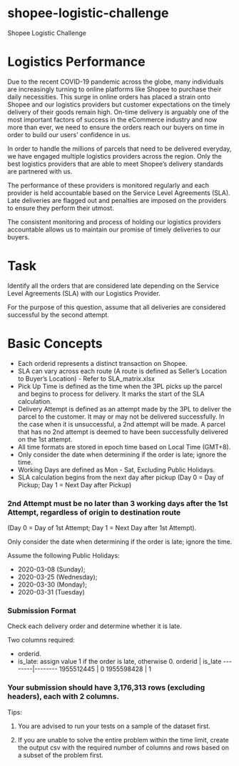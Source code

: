 # shopee-logistic-challenge
Shopee Logistic Challenge

# Logistics Performance
Due to the recent COVID-19 pandemic across the globe, many individuals are increasingly turning to online platforms like Shopee to purchase their daily necessities. This surge in online orders has placed a strain onto Shopee and our logistics providers but customer expectations on the timely delivery of their goods remain high. On-time delivery is arguably one of the most important factors of success in the eCommerce industry and now more than ever, we need to ensure the orders reach our buyers on time in order to build our users’ confidence in us.

In order to handle the millions of parcels that need to be delivered everyday, we have engaged multiple logistics providers across the region. Only the best logistics providers that are able to meet Shopee’s delivery standards are partnered with us.

The performance of these providers is monitored regularly and each provider is held accountable based on the Service Level Agreements (SLA). Late deliveries are flagged out and penalties are imposed on the providers to ensure they perform their utmost.

The consistent monitoring and process of holding our logistics providers accountable allows us to maintain our promise of timely deliveries to our buyers.

# Task
Identify all the orders that are considered late depending on the Service Level Agreements (SLA) with our Logistics Provider.

For the purpose of this question, assume that all deliveries are considered successful by the second attempt.

# Basic Concepts
* Each orderid represents a distinct transaction on Shopee.
* SLA can vary across each route (A route is defined as Seller’s Location to Buyer’s Location) - Refer to SLA_matrix.xlsx
* Pick Up Time is defined as the time when the 3PL picks up the parcel and begins to process for delivery. It marks the start of the SLA calculation.
* Delivery Attempt is defined as an attempt made by the 3PL to deliver the parcel to the customer. It may or may not be delivered successfully. In the case when it is unsuccessful, a 2nd attempt will be made. A parcel that has no 2nd attempt is deemed to have been successfully delivered on the 1st attempt.
* All time formats are stored in epoch time based on Local Time (GMT+8).
* Only consider the date when determining if the order is late; ignore the time.
* Working Days are defined as Mon - Sat, Excluding Public Holidays.
* SLA calculation begins from the next day after pickup (Day 0 = Day of Pickup; Day 1 = Next Day after Pickup)
### 2nd Attempt must be no later than 3 working days after the 1st Attempt, regardless of origin to destination route
(Day 0 = Day of 1st Attempt; Day 1 = Next Day after 1st Attempt).

Only consider the date when determining if the order is late; ignore the time.

Assume the following Public Holidays: 

- 2020-03-08 (Sunday);
- 2020-03-25 (Wednesday);
- 2020-03-30 (Monday);
- 2020-03-31 (Tuesday)

### Submission Format
Check each delivery order and determine whether it is late.

Two columns required:

* orderid.
* is_late: assign value 1 if the order is late, otherwise 0.
orderid | is_late
--------|--------
1955512445 | 0
1955598428 | 1

### Your submission should have 3,176,313 rows (excluding headers), each with 2 columns.

Tips:
1) You are advised to run your tests on a sample of the dataset first.

2) If you are unable to solve the entire problem within the time limit, create the output csv with the required number of columns and rows based on a subset of the problem first.
